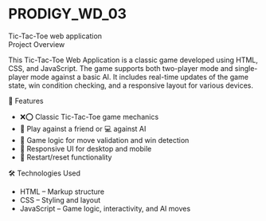 # PRODIGY_WD_03
Tic-Tac-Toe web application
<br>
Project Overview

This Tic-Tac-Toe Web Application is a classic game developed using HTML, CSS, and JavaScript. The game supports both two-player mode and single-player mode against a basic AI. It includes real-time updates of the game state, win condition checking, and a responsive layout for various devices.

🚀 Features

- ❌⭕ Classic Tic-Tac-Toe game mechanics
- 👥 Play against a friend or 💻 against AI
- 🧠 Game logic for move validation and win detection
- 📱 Responsive UI for desktop and mobile
- 🔁 Restart/reset functionality

🛠️ Technologies Used

- HTML – Markup structure  
- CSS – Styling and layout  
- JavaScript – Game logic, interactivity, and AI moves
